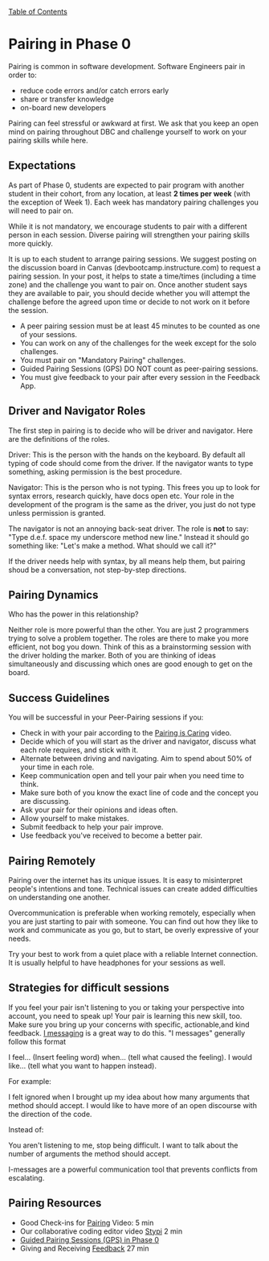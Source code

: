 [Table of Contents](README.md)

# Pairing in Phase 0

Pairing is common in software development. Software Engineers pair in order to:

* reduce code errors and/or catch errors early
* share or transfer knowledge
* on-board new developers

Pairing can feel stressful or awkward at first. We ask that you keep an open mind on pairing throughout DBC and challenge yourself to work on your pairing skills while here.

## Expectations

As part of Phase 0, students are expected to pair program with another student in their cohort, from any location, at least **2 times per week** (with the exception of Week 1). Each week has mandatory pairing challenges you will need to pair on.

While it is not mandatory, we encourage students to pair with a different person in each session. Diverse pairing will strengthen your pairing skills more quickly.

It is up to each student to arrange pairing sessions. We suggest posting on the discussion board in Canvas (devbootcamp.instructure.com) to request a pairing session. In your post, it helps to state a time/times (including a time zone) and the challenge you want to pair on. Once another student says they are available to pair, you should decide whether you will attempt the challenge before the agreed upon time or decide to not work on it before the session.

* A peer pairing session must be at least 45 minutes to be counted as one of your sessions.
* You can work on any of the challenges for the week except for the solo challenges.
* You must pair on "Mandatory Pairing" challenges.
* Guided Pairing Sessions (GPS) DO NOT count as peer-pairing sessions.
* You must give feedback to your pair after every session in the Feedback App.

## Driver and Navigator Roles

The first step in pairing is to decide who will be driver and navigator. Here are the definitions of the roles.

Driver: This is the person with the hands on the keyboard. By default all typing of code should come from the driver. If the navigator wants to type something, asking permission is the best procedure.

Navigator: This is the person who is not typing. This frees you up to look for syntax errors, research quickly, have docs open etc. Your role in the development of the program is the same as the driver, you just do not type unless permission is granted.

The navigator is not an annoying back-seat driver. The role is **not** to say: "Type d.e.f. space my underscore method new line." Instead it should go something like: "Let's make a method. What should we call it?"

If the driver needs help with syntax, by all means help them, but pairing shoud be a conversation, not step-by-step directions.

## Pairing Dynamics

Who has the power in this relationship?

Neither role is more powerful than the other. You are just 2 programmers trying to solve a problem together. The roles are there to make you more efficient, not bog you down. Think of this as a brainstorming session with the driver holding the marker. Both of you are thinking of ideas simultaneously and discussing which ones are good enough to get on the board.

## Success Guidelines

You will be successful in your Peer-Pairing sessions if you:

- Check in with your pair according to the [Pairing is Caring](http://vimeo.com/76662569) video.
- Decide which of you will start as the driver and navigator, discuss what each role requires, and stick with it.
- Alternate between driving and navigating. Aim to spend about 50% of your time in each role.
- Keep communication open and tell your pair when you need time to think.
- Make sure both of you know the exact line of code and the concept you are discussing.
- Ask your pair for their opinions and ideas often.
- Allow yourself to make mistakes.
- Submit feedback to help your pair improve.
- Use feedback you've received to become a better pair.

## Pairing Remotely

Pairing over the internet has its unique issues. It is easy to misinterpret people's intentions and tone. Technical issues can create added difficulties on understanding one another.

Overcommunication is preferable when working remotely, especially when you are just starting to pair with someone. You can find out how they like to work and communicate as you go, but to start, be overly expressive of your needs.

Try your best to work from a quiet place with a reliable Internet connection. It is usually helpful to have headphones for your sessions as well.

## Strategies for difficult sessions
If you feel your pair isn't listening to you or taking your perspective into account, you need to speak up! Your pair is learning this new skill, too. Make sure you bring up your concerns with specific, actionable,and kind feedback. [I messaging](http://en.wikipedia.org/wiki/I-message) is a great way to do this. "I messages" generally follow this format

I feel... (Insert feeling word)
when... (tell what caused the feeling).
I would like... (tell what you want to happen instead).

For example:

I felt ignored when I brought up my idea about how many arguments that method should accept. I would like to have more of an open discourse with the direction of the code.

Instead of:

You aren't listening to me, stop being difficult. I want to talk about the number of arguments the method should accept.

I-messages are a powerful communication tool that prevents conflicts from escalating.

## Pairing Resources
- Good Check-ins for [Pairing](https://vimeo.com/76662569) Video: 5 min
- Our collaborative coding editor video [Stypi](https://vimeo.com/76870082) 2 min
- [Guided Pairing Sessions (GPS) in Phase 0](guided-pairing-sessions.md)
- Giving and Receiving [Feedback](https://vimeo.com/99780302) 27 min

